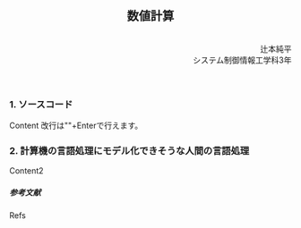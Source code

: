 <div style="text-align: center">
  <h2>数値計算</h2>
</div><br>
<div style="text-align: right;">
  辻本純平<br>システム制御情報工学科3年
</div><br><br>

<!--
 課題の指示文：「変数行列逆行列を実装する」
-->

### 1. ソースコード
Content
改行は"\"+Enterで行えます。
### 2. 計算機の言語処理にモデル化できそうな人間の言語処理
Content2

<!-- 改ページ -->
<div class="page-break"></div>

##### 参考文献
Refs

<style>
  .page-break {
    page-break-before: always;
  }
</style>
